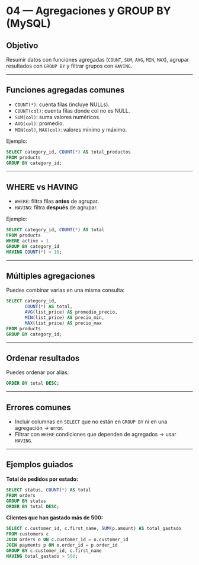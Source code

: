# 04 — Agregaciones y GROUP BY (MySQL)

## Objetivo
Resumir datos con funciones agregadas (`COUNT`, `SUM`, `AVG`, `MIN`, `MAX`), agrupar resultados con `GROUP BY` y filtrar grupos con `HAVING`.

---

## Funciones agregadas comunes
- `COUNT(*)`: cuenta filas (incluye NULLs).
- `COUNT(col)`: cuenta filas donde col no es NULL.
- `SUM(col)`: suma valores numéricos.
- `AVG(col)`: promedio.
- `MIN(col)`, `MAX(col)`: valores mínimo y máximo.

Ejemplo:
```sql
SELECT category_id, COUNT(*) AS total_productos
FROM products
GROUP BY category_id;
```

---

## WHERE vs HAVING
- `WHERE`: filtra filas **antes** de agrupar.
- `HAVING`: filtra **después** de agrupar.

Ejemplo:
```sql
SELECT category_id, COUNT(*) AS total
FROM products
WHERE active = 1
GROUP BY category_id
HAVING COUNT(*) > 10;
```

---

## Múltiples agregaciones
Puedes combinar varias en una misma consulta:
```sql
SELECT category_id,
       COUNT(*) AS total,
       AVG(list_price) AS promedio_precio,
       MIN(list_price) AS precio_min,
       MAX(list_price) AS precio_max
FROM products
GROUP BY category_id;
```

---

## Ordenar resultados
Puedes ordenar por alias:
```sql
ORDER BY total DESC;
```

---

## Errores comunes
- Incluir columnas en `SELECT` que no están en `GROUP BY` ni en una agregación → error.
- Filtrar con `WHERE` condiciones que dependen de agregados → usar `HAVING`.

---

## Ejemplos guiados
**Total de pedidos por estado:**
```sql
SELECT status, COUNT(*) AS total
FROM orders
GROUP BY status
ORDER BY total DESC;
```

**Clientes que han gastado más de 500:**
```sql
SELECT c.customer_id, c.first_name, SUM(p.amount) AS total_gastado
FROM customers c
JOIN orders o ON c.customer_id = o.customer_id
JOIN payments p ON o.order_id = p.order_id
GROUP BY c.customer_id, c.first_name
HAVING total_gastado > 500;
```
